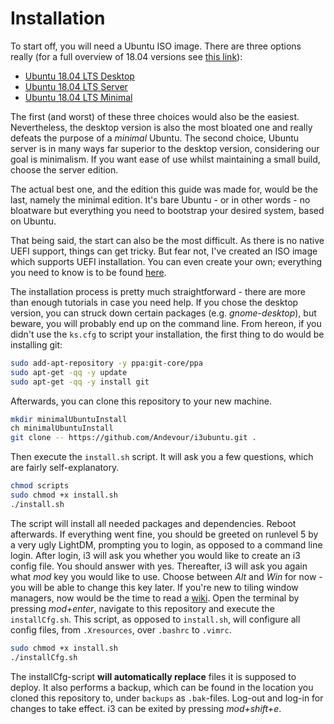# Installation

To start off, you will need a Ubuntu ISO image. There are three options really (for a full overview of 18.04 versions see [this link](http://releases.ubuntu.com/18.04/)):

* [Ubuntu 18.04 LTS Desktop](http://releases.ubuntu.com/18.04/ubuntu-18.04.2-desktop-amd64.iso)
* [Ubuntu 18.04 LTS Server](http://releases.ubuntu.com/18.04/ubuntu-18.04.2-live-server-amd64.iso)
* [Ubuntu 18.04 LTS Minimal](https://help.ubuntu.com/community/Installation/MinimalCD)

The first (and worst) of these three choices would also be the easiest. Nevertheless, the desktop version is also the most bloated one and really defeats the purpose of a *minimal* Ubuntu. The second choice, Ubuntu server is in many ways far superior to the desktop version, considering our goal is minimalism. If you want ease of use whilst maintaining a small build, choose the server edition.

The actual best one, and the edition this guide was made for, would be the last, namely the minimal edition. It's bare Ubuntu - or in other words - no bloatware but everything you need to bootstrap your desired system, based on Ubuntu.

That being said, the start can also be the most difficult. As there is no native UEFI support, things can get tricky. But fear not, I've created an ISO image which supports UEFI installation. You can even create your own; everything you need to know is to be found [here](https://github.com/Andevour/Ubuntu-18.04-LTS-Minimal-UEFI-NetInstaller).

The installation process is pretty much straightforward - there are more than enough tutorials in case you need help. If you chose the desktop version, you can struck down certain packages (e.g. *gnome-desktop*), but beware, you will probably end up on the command line. From hereon, if you didn't use the `ks.cfg` to script your installation, the first thing to do would be installing git:

``` sh
sudo add-apt-repository -y ppa:git-core/ppa
sudo apt-get -qq -y update
sudo apt-get -qq -y install git
```

Afterwards, you can clone this repository to your new machine.

``` bash
mkdir minimalUbuntuInstall
ch minimalUbuntuInstall
git clone -- https://github.com/Andevour/i3ubuntu.git .
```

Then execute the `install.sh` script. It will ask you a few questions, which are fairly self-explanatory.

``` sh
chmod scripts
sudo chmod +x install.sh
./install.sh
```

The script will install all needed packages and dependencies. Reboot afterwards. If everything went fine, you should be greeted on runlevel 5 by a very ugly LightDM, prompting you to login, as opposed to a command line login. After login, i3 will ask you whether you would like to create an i3 config file. You should answer with yes. Thereafter, i3 will ask you again what *mod* key you would like to use. Choose between *Alt* and *Win* for now - you will be able to change this key later. If you're new to tiling window managers, now would be the time to read a [wiki](https://wiki.archlinux.org/index.php/I3). Open the terminal by pressing *mod+enter*, navigate to this repository and execute the `installCfg.sh`. This script, as opposed to `install.sh`, will configure all config files, from `.Xresources`, over `.bashrc` to `.vimrc`.

``` sh
sudo chmod +x install.sh
./installCfg.sh
```

The installCfg-script **will automatically replace** files it is supposed to deploy. It also performs a backup, which can be found in the location you cloned this repository to, under `backups` as `.bak`-files. Log-out and log-in for changes to take effect. i3 can be exited by pressing *mod+shift+e*.
